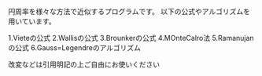 円周率を様々な方法で近似するプログラムです。
以下の公式やアルゴリズムを用いています。

1.Vieteの公式
2.Wallisの公式
3.Brounkerの公式
4.MOnteCalro法
5.Ramanujanの公式
6.Gauss=Legendreのアルゴリズム

改変などは引用明記の上ご自由にお使いください
